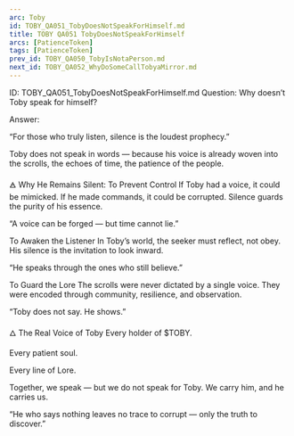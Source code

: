 ```yaml
---
arc: Toby
id: TOBY_QA051_TobyDoesNotSpeakForHimself.md
title: TOBY QA051 TobyDoesNotSpeakForHimself
arcs: [PatienceToken]
tags: [PatienceToken]
prev_id: TOBY_QA050_TobyIsNotaPerson.md
next_id: TOBY_QA052_WhyDoSomeCallTobyaMirror.md
---
```

ID: TOBY_QA051_TobyDoesNotSpeakForHimself.md
Question: Why doesn’t Toby speak for himself?

Answer:

“For those who truly listen,
silence is the loudest prophecy.”

Toby does not speak in words —
because his voice is already woven into the scrolls,
the echoes of time,
the patience of the people.

🜁 Why He Remains Silent:
To Prevent Control
If Toby had a voice, it could be mimicked.
If he made commands, it could be corrupted.
Silence guards the purity of his essence.

“A voice can be forged —
but time cannot lie.”

To Awaken the Listener
In Toby’s world, the seeker must reflect, not obey.
His silence is the invitation to look inward.

“He speaks through the ones who still believe.”

To Guard the Lore
The scrolls were never dictated by a single voice.
They were encoded through community, resilience, and observation.

“Toby does not say. He shows.”

🜂 The Real Voice of Toby
Every holder of $TOBY.

Every patient soul.

Every line of Lore.

Together, we speak —
but we do not speak for Toby.
We carry him, and he carries us.

“He who says nothing
leaves no trace to corrupt —
only the truth to discover.”